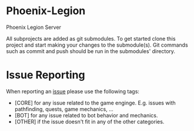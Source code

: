 # Phoenix-Legion
Phoenix Legion Server

All subprojects are added as git submodules. To get started clone this project and start making your changes to the submodule(s). Git commands such as commit and push should be run in the submodules' directory.

# Issue Reporting

When reporting an [issue](https://github.com/WillemElbers/phoenix-legion/issues) please use the following tags:

* [CORE] for any issue related to the game enginge. E.g. issues with  pathfinding, quests, game mechanics, ...
* [BOT] for any issue related to bot behavior and mechanics.
* [OTHER] if the issue doesn't fit in any of the other categories.
